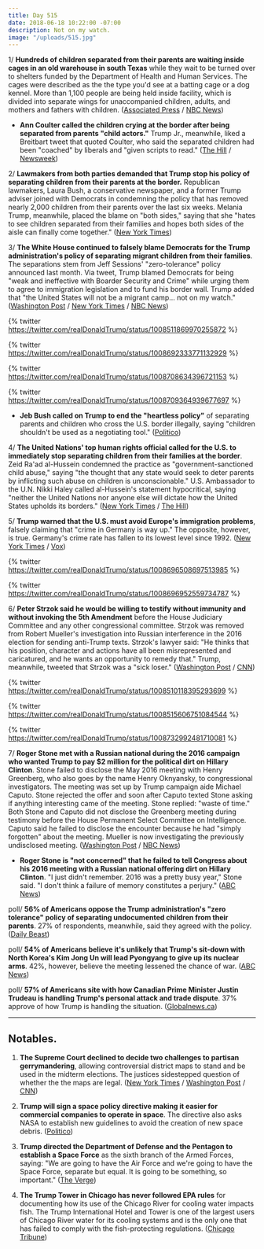 ```yaml
---
title: Day 515
date: 2018-06-18 10:22:00 -07:00
description: Not on my watch.
image: "/uploads/515.jpg"
---
```


1/ **Hundreds of children separated from their parents are waiting inside cages in an old warehouse in south Texas** while they wait to be turned over to shelters funded by the Department of Health and Human Services. The cages were described as the the type you'd see at a batting cage or a dog kennel. More than 1,100 people are being held inside facility, which is divided into separate wings for unaccompanied children, adults, and mothers and fathers with children. ([Associated Press](https://www.apnews.com/9794de32d39d4c6f89fbefaea3780769) / [NBC News](https://www.nbcnews.com/news/us-news/mcallen-texas-immigration-processing-center-largest-u-s-n884126))

* **Ann Coulter called the children crying at the border after being separated from parents "child actors."** Trump Jr., meanwhile, liked a Breitbart tweet that quoted Coulter, who said the separated children had been "coached" by liberals and "given scripts to read." ([The Hill](http://thehill.com/homenews/media/392774-ann-coulter-calls-immigrant-children-child-actors) / [Newsweek](http://www.newsweek.com/donald-trump-jr-likes-tweet-suggesting-children-separated-parents-border-are-981126)) 

2/ **Lawmakers from both parties demanded that Trump stop his policy of separating children from their parents at the border.** Republican lawmakers, Laura Bush, a conservative newspaper, and a former Trump adviser joined with Democrats in condemning the policy that has removed nearly 2,000 children from their parents over the last six weeks. Melania Trump, meanwhile, placed the blame on "both sides," saying that she "hates to see children separated from their families and hopes both sides of the aisle can finally come together." ([New York Times](https://www.nytimes.com/2018/06/17/us/politics/melania-trump-family-separation.html))

3/ **The White House continued to falsely blame Democrats for the Trump administration's policy of separating migrant children from their families**. The separations stem from Jeff Sessions' "zero-tolerance" policy announced last month. Via tweet, Trump blamed Democrats for being "weak and ineffective with Boarder Security and Crime" while urging them to agree to immigration legislation and to fund his border wall. Trump added that "the United States will not be a migrant camp... not on my watch." ([Washington Post](https://www.washingtonpost.com/politics/white-house-insists-democrats-to-blame-for-family-separations-even-as-some-in-gop-urge-trump-to-reverse-course/2018/06/18/6626589c-72db-11e8-b4b7-308400242c2e_story.html) / [New York Times](https://www.nytimes.com/2018/06/16/us/politics/trump-democrats-separation-policy.html) / [NBC News](https://www.nbcnews.com/politics/politics-news/trump-defense-over-separating-immigrant-families-n884306))

{% twitter https://twitter.com/realDonaldTrump/status/1008511869970255872 %}

{% twitter https://twitter.com/realDonaldTrump/status/1008692333771132929 %}

{% twitter https://twitter.com/realDonaldTrump/status/1008708634396721153 %}

{% twitter https://twitter.com/realDonaldTrump/status/1008709364939677697 %}

* **Jeb Bush called on Trump to end the "heartless policy"** of separating parents and children who cross the U.S. border illegally, saying "children shouldn't be used as a negotiating tool." ([Politico](https://www.politico.com/story/2018/06/18/jeb-bush-trump-child-separations-650883))

4/ **The United Nations' top human rights official called for the U.S. to immediately stop separating children from their families at the border**. Zeid Ra'ad al-Hussein condemned the practice as "government-sanctioned child abuse," saying "the thought that any state would seek to deter parents by inflicting such abuse on children is unconscionable." U.S.  Ambassador to the U.N. Nikki Haley called al-Hussein's statement hypocritical, saying "neither the United Nations nor anyone else will dictate how the United States upholds its borders." ([New York Times](https://www.nytimes.com/2018/06/18/world/europe/trump-migrant-children-un.html) / [The Hill](http://thehill.com/policy/international/un-treaties/392722-un-human-rights-head-trump-policy-separating-migrant))

5/ **Trump warned that the U.S. must avoid Europe's immigration problems**, falsely claiming that "crime in Germany is way up." The opposite, however, is true. Germany's crime rate has fallen to its lowest level since 1992. ([New York Times](https://www.nytimes.com/2018/06/18/us/politics/trump-immigration-germany-merkel.html) / [Vox](https://www.vox.com/policy-and-politics/2018/6/18/17474600/trump-tweet-crime-germany))

{% twitter https://twitter.com/realDonaldTrump/status/1008696508697513985 %}

{% twitter https://twitter.com/realDonaldTrump/status/1008696952559734787 %}

6/ **Peter Strzok said he would be willing to testify without immunity and without invoking the 5th Amendment** before the House Judiciary Committee and any other congressional committee. Strzok was removed from Robert Mueller's investigation into Russian interference in the 2016 election for sending anti-Trump texts. Strzok's lawyer said: "He thinks that his position, character and actions have all been misrepresented and caricatured, and he wants an opportunity to remedy that." Trump, meanwhile, tweeted that Strzok was a "sick loser." ([Washington Post](https://www.washingtonpost.com/world/national-security/fbi-agent-removed-from-russia-probe-for-anti-trump-texts-says-hes-willing-to-testify-before-congress/2018/06/17/8d144160-7256-11e8-805c-4b67019fcfe4_story.html?utm_term=.bf8d2e94d180) / [CNN](https://www.cnn.com/2018/06/17/politics/peter-strzok-house-judiciary-committee-testify/index.html))

{% twitter https://twitter.com/realDonaldTrump/status/1008510118395293699 %}

{% twitter https://twitter.com/realDonaldTrump/status/1008515606751084544 %}

{% twitter https://twitter.com/realDonaldTrump/status/1008732992481710081 %}

7/ **Roger Stone met with a Russian national during the 2016 campaign who wanted Trump to pay $2 million for the political dirt on Hillary Clinton**. Stone failed to disclose the May 2016 meeting with Henry Greenberg, who also goes by the name Henry Oknyansky, to congressional investigators. The meeting was set up by Trump campaign aide Michael Caputo. Stone rejected the offer and soon after Caputo texted Stone asking if anything interesting came of the meeting. Stone replied: "waste of time." Both Stone and Caputo did not disclose the Greenberg meeting during testimony before the House Permanent Select Committee on Intelligence. Caputo said he failed to disclose the encounter because he had "simply forgotten" about the meeting. Mueller is now investigating the previously undisclosed meeting. ([Washington Post](https://www.washingtonpost.com/politics/trump-associate-roger-stone-reveals-new-contact-with-russian-national-during-2016-campaign/2018/06/17/4a8123c8-6fd0-11e8-bd50-b80389a4e569_story.html?utm_term=.d69625d5d27e) / [NBC News](https://www.nbcnews.com/politics/donald-trump/roger-stone-says-he-forgot-meeting-russian-who-offered-clinton-n884181))

* **Roger Stone is "not concerned" that he failed to tell Congress about his 2016 meeting with a Russian national offering dirt on Hillary Clinton**. "I just didn't remember. 2016 was a pretty busy year," Stone said. "I don't think a failure of memory constitutes a perjury." ([ABC News](https://abcnews.go.com/Politics/roger-stone-concerned-failed-congress-2016-russia-contact/story?id=55965127))

poll/ **56% of Americans oppose the Trump administration's "zero tolerance" policy of separating undocumented children from their parents**. 27% of respondents, meanwhile, said they agreed with the policy. ([Daily Beast](https://www.thedailybeast.com/poll-republicans-approve-of-trumps-family-separation-policy))

poll/ **54% of Americans believe it's unlikely that Trump's sit-down with North Korea's Kim Jong Un will lead Pyongyang to give up its nuclear arms**. 42%, however, believe the meeting lessened the chance of war. ([ABC News](https://abcnews.go.com/Politics/skepticism-remains-eased-north-koreas-nuclear-intentions-poll/story?id=55945332))

poll/ **57% of Americans site with how Canadian Prime Minister Justin Trudeau is handling Trump's personal attack and trade dispute**. 37% approve of how Trump is handling the situation. ([Globalnews.ca](https://globalnews.ca/news/4276199/americans-justin-trudeau-trade-spat-donald-trump-poll/))

---

## Notables.

1. **The Supreme Court declined to decide two challenges to partisan gerrymandering**, allowing controversial district maps to stand and be used in the midterm elections. The justices sidestepped question of whether the the maps are legal. ([New York Times](https://www.nytimes.com/2018/06/18/us/politics/supreme-court-wisconsin-maryland-gerrymander-vote.html) / [Washington Post](https://www.washingtonpost.com/politics/courts_law/supreme-court-sidesteps-decision-on-partisan-gerrymandering/2018/06/18/c909bf26-7303-11e8-805c-4b67019fcfe4_story.html) / [CNN](https://www.cnn.com/2018/06/18/politics/supreme-court-gerrymandering-decision/index.html))

2. **Trump will sign a space policy directive making it easier for commercial companies to operate in space**. The directive also asks NASA to establish new guidelines to avoid the creation of new space debris. ([Politico](https://www.politico.com/story/2018/06/18/trump-space-traffic-debris-630189))

3. **Trump directed the Department of Defense and the Pentagon to establish a Space Force** as the sixth branch of the Armed Forces, saying: "We are going to have the Air Force and we're going to have the Space Force, separate but equal. It is going to be something, so important." ([The Verge](https://www.theverge.com/2018/6/18/17475466/trump-space-force-announcement-national-space-council))

4. **The Trump Tower in Chicago has never followed EPA rules** for documenting how its use of the Chicago River for cooling water impacts fish. The Trump International Hotel and Tower is one of the largest users of Chicago River water for its cooling systems and is the only one that has failed to comply with the fish-protecting regulations. ([Chicago Tribune](http://www.chicagotribune.com/news/local/breaking/ct-met-trump-tower-fish-kill-20180618-story.html))